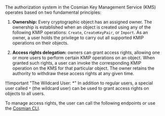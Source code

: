The authorization system in the Cosmian Key Management Service (KMS) operates based on two fundamental principles:

1. **Ownership:** Every cryptographic object has an assigned owner. The ownership is established when an object is
   created using any of the following KMIP operations: `Create`, `CreateKeyPair`, or `Import`. As an owner, a user holds
   the privilege to carry out all supported KMIP operations on their objects.

2. **Access rights delegation:** owners can grant access rights, allowing one or more users to perform certain KMIP
   operations on an object. When granted such rights, a user can invoke the corresponding KMIP operation on the KMS for
   that particular object. The owner retains the authority to withdraw these access rights at any given time.

!!!important  "The Wildcard User: *"
      In addition to regular users, a special user called `*` (the wildcard user) can be used to grant access rights on
      objects to all users.

To manage access rights, the user can call the following endpoints or use the [Cosmian CLI](../cosmian_cli/index.md).
